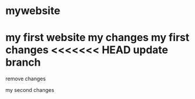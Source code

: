 # mywebsite
my first website
my changes
my first changes
<<<<<<< HEAD
update branch
=======
remove changes
>
my second changes
